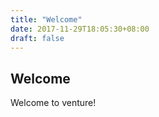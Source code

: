 ```yaml
---
title: "Welcome"
date: 2017-11-29T18:05:30+08:00
draft: false
---
```


## Welcome
Welcome to venture!